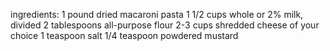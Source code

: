 ingredients:
1 pound dried macaroni pasta
1 1/2 cups whole or 2% milk, divided
2 tablespoons all-purpose flour
2-3 cups shredded cheese of your choice
1 teaspoon salt
1/4 teaspoon powdered mustard